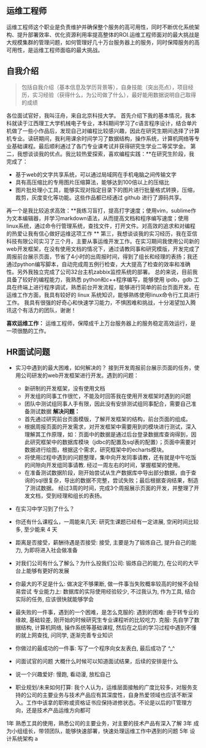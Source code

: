 ## 运维工程师
运维工程师这个职业是负责维护并确保整个服务的高可用性，同时不断优化系统架构、提升部署效率、优化资源利用率提高整体的ROI.运维工程师面对的最大挑战是大规模集群的管理问题，如何管理好几十万台服务器上的服务，同时保障服务的高可用性，是运维工程师面临的最大挑战。

## 自我介绍
>包括自我介绍（基本信息及学历背景等），自身技能（突出亮点），项目经历，实习经验（获得什么，为公司做了什么），最好能用数据说明自己取得的成绩

各位面试官好，我叫汪舟，来自北京科技大学。
首先介绍下我的基本情况，我本科就读于江西理工大学机械电子专业，本科期间学习了c语言程序设计，结合单片机做了一些小作品后，发现自己对编程比较感兴趣，因此在研究生期间选择了计算机专业。读研期间，我利用课余时间学习了数据结构，操作系统，计算机网络等专业基础课程。最后顺利通过了各门专业课考试并获得研究生学业二等奖学金。
第二，我想谈谈我的优点。我比较热爱探索，喜欢编程实践：**在研究生阶段，我完成了：
- 基于web的文字共享系统，可以通过局域网在手机电脑之间传输文字
- 具有高压缩比的专用图片压缩算法，能够达到100倍以上的压缩比
- 图片批处理小工具，能够实现对指定目录下的图片进行批量格式转换，压缩，裁剪，灰度变化等功能。这些作品都已经通过 github 进行了源码共享。

再一个是我比较追求高效：**我练习盲打，提高打字速度；使用vim，sublime作为文本编辑器，并学习markdown语法，从而提高文档和程序编写速度；使用linux系统，通过命令行管理系统，查找文件，打开文件。对高效的追求和对编程的热爱让我有信心做好运维这项工作
**
第三，我想谈谈我的实习经历，我在亚信科技有限公司实习了三个月，主要从事运维开发工作。在实习期间我使用公司新的web开发框架，在没有使用文档的情况下，通过请教同事和研究模版，开发完成了周报前台展示页面，节省了4小时的出周报时间，得到了组长和经理的表扬；我还通过python编写脚本，自动完成周五例行检查，大大提高了检查的效率和准确性。另外我独立完成了公司32台主机zabbix监控系统的部署。
   总的来说，目前我具备了较好的编程能力，我熟悉 python和c++程序编写，能够使用  ipdb，gdb 工具在终端上进行程序调试，熟悉前台开发流程，能够进行简单的前台页面开发。在运维工作方面，我具有较好的 linux 系统知识，能够熟练使用linux命令行工具进行工作。
我具有很强的好奇心和快速学习能力，不惧困难和挑战，十分渴望加入腾讯这个有活力的团队，谢谢！

**喜欢运维工作：**
运维工程师，保障成千上万台服务器上的服务稳定高效运行，是一项很酷的工作。

## HR面试问题
- 实习中遇到的最大困难，如何解决的？
接到开发周报前台展示页面的任务，使用公司研发的web开发框架进行开发。遇到的问题：
  + 新研制的开发框架，没有使用文档
  - 开发组的同事工作很忙，不能及时回答我在使用开发框架时遇到的问题
  - 团队中测试组同事人手有限，因此没有安排测试组同事配合，需要自己准备测试数据
**解决问题：** 
  - 首先通过研究前台页面模版，了解开发框架的结构，前台页面的组成。
  - 根据周报页面的开发需求，对开发框架中需要用到的模块进行测试，深入理解其工作原理，如：页面中的数据是通过后台登录数据库查询得到，因此研究框架中的数据库模块（jdbc的配置及sql表的配置）；页面中需要对数据进行绘图，根据这个需求，研究框架中的echarts模块。
  - 将使用过程中遇到的问题整理，集中向开发同事请教，还有就是中午吃饭的间隙向开发组同事请教.
经过一周左右的时间，掌握框架的使用。
  - 在准备测试数据阶段，刚开始尝试从生产数据库中导出部分数据，由于查询的sql很复杂，导出的数据不完整，尝试失败；最后根据查询结果，制造了测试数据。
经过3周的时间，完成3个周报展示页面的开发，并整理了开发文档，受到经理和组长的表扬。

- 在实习中学习到了什么？

- 你还有什么课程么，一周能来几天: 
研究生课题已经有一定进展, 空闲时间比较多, 至少能来 4 天

- 距离是否接受，薪酬待遇是否接受: 
接受, 主要是为了锻炼自己, 提升自己的能力, 为即将进入社会做准备

- 对我们公司有什么了解么？为什么投我们公司: 
锻炼自己的能力, 在公司的大平台上能够有更好的发展

- 你最大的不足是什么: 
做决定不够果断, 做一件事当失败概率较高的时候不会轻易尝试
专业能力上: 数据库的实际使用经验较少, 不过我认为, 作为工具, 结合实际的任务, 应该很快就能够学会

- 最失败的一件事，遇到的一个困难，是怎么克服的: 
遇到的困难: 由于转专业的缘故, 基础较差, 刚开始的时候研究生专业课程听的比较吃力. 克服: 先自学了数据结构, 计算机网络, 操作系统等基础课程, 然后在之后的学习过程中遇到不懂的就上网查找, 问同学, 逐渐完善专业知识 

- 你做过的最成功的一件事: 
写了一个程序向女友表白, 最后成功了 ^_^

- 问面试官的问题
大概什么时候可以知道面试结果，后续的安排是什么

- 说一个兴趣爱好: 
慢跑, 看动漫, 放松自己

- 职业规划/未来如何打算:
我个人认为，运维层面接触的广度比较多，对服务支持的公司的主要业务与技术产品应有其深度性，自身热爱领域也应该不断深入。工作中该拿的职称或资格证书应保持进修状态。不论是以后的IT管理方向，还是技术产品运维方向都可

1年 熟悉工具的使用，熟悉公司的主要业务，对主要的技术产品有深入了解
3年 成为小组组长，带领团队，能够快速部署，快速处理运维工作中遇到的问题
5年 设计系统架构 a
